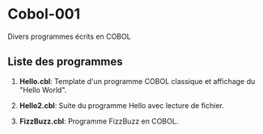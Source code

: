 # Cobol-001
Divers programmes écrits en COBOL

## Liste des programmes

1. **Hello.cbl**: Template d'un programme COBOL classique et affichage du "Hello World".

2. **Hello2.cbl**: Suite du programme Hello avec lecture de fichier.

3. **FizzBuzz.cbl**: Programme FizzBuzz en COBOL.
